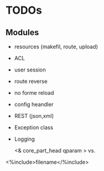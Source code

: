 # TODOs

## Modules

* resources (makefil, route, upload)
* ACL
* user session
* route reverse
* no forme reload
* config heandler
* REST (json,xml)
* Exception class
* Logging



    <& core_part_head qparam >
vs.

<%include>filename</%include>
